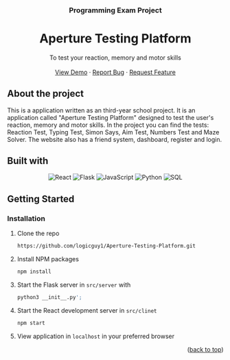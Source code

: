 <a name="readme-top"></a>

<div align="center">
  <a href="https://github.com/othneildrew/Best-README-Template">
    <link rel="icon" href="src/clinet/public/favicon.ico" type="image/x-icon">
  </a>

  <h3 align="center">Programming Exam Project</h3>

  <p align="center">
    <h1>Aperture Testing Platform</h1>
    To test your reaction, memory and motor skills
    <br />
    <br />
    <a href="http://109.176.198.147/">View Demo</a>
    ·
    <a href="https://github.com/logicguy1/Aperture-Testing-Platform/issues/new?labels=bug&template=bug-report---.md">Report Bug</a>
    ·
    <a href="https://github.com/logicguy1/Aperture-Testing-Platform/issues/new?labels=enhancement&template=feature-request---.md">Request Feature</a>
  </p>
</div>

## About the project

This is a application written as an third-year school project. It is an application called "Aperture Testing Platform" designed to test the user's reaction, memory and motor skills. In the project you can find the tests: Reaction Test, Typing Test, Simon Says, Aim Test, Numbers Test and Maze Solver. The website also has a friend system, dashboard, register and login.

## Built with
<div align="center">
  <img src="https://img.shields.io/badge/React-20232A?style=for-the-badge&logo=react&logoColor=61DAFB" alt="React" title="React">
  <img src="https://img.shields.io/badge/Flask-000000?style=for-the-badge&logo=flask&logoColor=white" alt="Flask" title="Flask">
  <img src="https://img.shields.io/badge/JavaScript-F7DF1E?style=for-the-badge&logo=javascript&logoColor=black" alt="JavaScript" title="JavaScript">
  <img src="https://img.shields.io/badge/Python-3776AB?style=for-the-badge&logo=python&logoColor=white" alt="Python" title="Python">
  <img src="https://img.shields.io/badge/SQL-4479A1?style=for-the-badge&logo=postgresql&logoColor=white" alt="SQL" title="SQL">
</div>

## Getting Started

### Installation

1. Clone the repo
   ```sh
   https://github.com/logicguy1/Aperture-Testing-Platform.git
   ```
2. Install NPM packages
   ```sh
   npm install
   ```
3. Start the Flask server in ```src/server``` with
   ```sh
   python3 __init__.py';
   ```
4. Start the React development server in ```src/clinet```
   ```sh
   npm start
   ```
5. View application in ```localhost``` in your preferred browser

<p align="right">(<a href="#readme-top">back to top</a>)</p>
